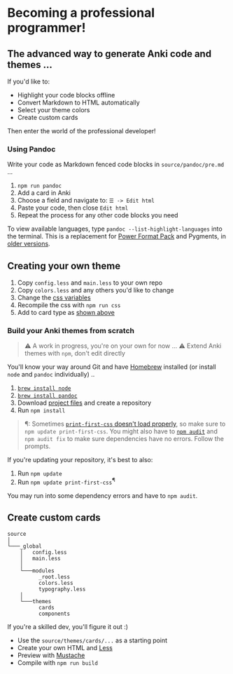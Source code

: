 # Becoming a professional programmer!
## The advanced way to generate Anki code and themes ...

If you'd like to:

- Highlight your code blocks offline
- Convert Markdown to HTML automatically
- Select your theme colors
- Create custom cards

Then enter the world of the professional developer!


### Using Pandoc

Write your code as Markdown fenced code blocks in `source/pandoc/pre.md` ...

1. `npm run pandoc`
2. Add a card in Anki
3. Choose a field and navigate to: `☰ -> Edit html`
4. Paste your code, then close `Edit html`
5. Repeat the process for any other code blocks you need

To view available languages, type `pandoc --list-highlight-languages` into the terminal. This is a replacement for [Power Format Pack](../error/index.md) and Pygments, in [older versions](https://github.com/badlydrawnrob/anki/releases/tag/1.0.0).


## Creating your own theme

1. Copy `config.less` and `main.less` to your own repo
2. Copy `colors.less` and any others you'd like to change
2. Change the [css variables](../source/_global/_root.less)
3. Recompile the css with `npm run css`
4. Add to card type as [shown above](#css-variables)


### Build your Anki themes from scratch

> ⚠️ A work in progress, you're on your own for now ...
> ⚠️ Extend Anki themes with `npm`, don't edit directly

You'll know your way around Git and have [Homebrew](https://brew.sh) installed (or install `node` and `pandoc` individually) ..

1. [`brew install node`](https://nodejs.org/en/)
2. [`brew install pandoc`](https://pandoc.org)
3. Download [project files](https://github.com/badlydrawnrob/anki/releases) and create a repository
4. Run `npm install`

> ¶: Sometimes [`print-first-css` doesn't load properly](https://github.com/badlydrawnrob/anki/issues/65), so make sure to `npm update print-first-css`. You might also have to [`npm audit`](https://docs.npmjs.com/cli/v10/commands/npm-audit) and `npm audit fix` to make sure dependencies have no errors. Follow the prompts.

If you're updating your repository, it's best to also:

1. Run `npm update`
2. Run `npm update print-first-css`<sup>¶</sup>

You may run into some dependency errors and have to `npm audit`.


## Create custom cards

```text
source
│
└───_global
    │   config.less
    │   main.less
    │
    └───modules
          _root.less
          colors.less
          typography.less
    │
    └───themes
          cards
          components
```

If you're a skilled dev, you'll figure it out :)

- Use the `source/themes/cards/...` as a starting point
- Create your own HTML and [Less](http://lesscss.org)
- Preview with [Mustache](https://www.npmjs.com/package/mustache)
- Compile with `npm run build`